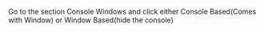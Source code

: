 Go to the section Console Windows and click either Console Based(Comes with Window) or Window Based(hide the console)
